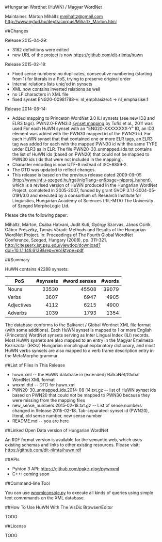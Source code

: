 #Hungarian Wordnet (HuWN) / Magyar WordNet

Maintainer: 
Márton Miháltz <mmihaltz@gmail.com>
http://www.nytud.hu/depts/corpus/Mihaltz_Marton.html

##Changes

Release 2015-04-29:
- 3162 definitions were edited
- new URL of the project is now https://github.com/dlt-rilmta/huwn

Release 2015-02-18:
- Fixed sense numbers: no duplicates, consecutive numbering (starting from 1) for literals in a PoS, trying to preserve original order
- Internal relations lists uniq'ed in synsets
- XML now contains inverted relations as well
- no LF characters in XML file
- fixed synset ENG20-00981788-v: nl_emphasize:4 -> nl_emphasise:1

Release 2014-08-14:
- Added mapping to Princeton WordNet 3.0 ILI synsets (see new ID3 and ELR3 tags).
  PWN2.0-PWN3.0 [synset mapping](http://ws.racai.ro:9191/repository/browse/princeton-wordnet-30-to-20-concept-mapping/d0986cbefb6811e2a8ad00237df3e358726887c928ac4fdba813ba9657d93ead/ ) by Tufis et al., 2011 was used 
  For each HuWN synset with an "ENG20-XXXXXXXX-Y" ID, an ID3 element was added with the PWN30 mapped id of the PWN20 id.
  For each HuWN synset that that contained one or more ELR tags, an ELR3 tag was added for each with the mapped PWN30 id with the same TYPE under ELR3 as in ELR.
  The file PWN20-30_unmapped_ids.txt contains the list of HuWN ids (based on PWN20) that could not be mapped to PWN30 ids (ids that were not included in the mapping).
- Character encoding is now UTF-8 instead of ISO-8859-2.
- The DTD was updated to reflect changes.
- This release is based on the previous release dated 2009-09-05 (http://www.inf.u-szeged.hu/rgai/nlp?lang=en&page=nlpproj_hunont),
  which is a revised version of HuWN produced in the Hungarian WordNet Project, completed in 2005-2007, funded by grant GVOP 3.1.1-2004-05-0191/3.0 and executed by a consortium of:
  Research Institute for Linguistics, Hungarian Academy of Sciences (RIL-MTA)
  The University of Szeged
  MorphoLogic Ltd.

Please cite the following paper:

Miháltz, Márton, Csaba Hatvani, Judit Kuti, György Szarvas, János Csirik, Gábor Prószéky, Tamás Váradi: Methods and Results of the Hungarian WordNet Project. In: Proceedings of The Fourth Global WordNet Conference, Szeged, Hungary (2008), pp. 311–321.
http://citeseerx.ist.psu.edu/viewdoc/download?doi=10.1.1.148.6139&rep=rep1&type=pdf

##Summary

HuWN contains 42288 synsets:

| PoS | #synsets | #word senses | #words |
| --- | -------: | -----------:| -----: |
| Nouns | 33530 | 45508 | 39079 |
| Verbs | 3607 | 6947 | 4905 |
| Adjectives | 4112 | 6215 | 4900 |
| Adverbs | 1039 | 1793 | 1354 |

The database conforms to the Balkanet / Global Wordnet XML file format (with some additions).
Each HuWN synset is mapped to 1 or more English (Princeton) WordNet synsets serving as Inter Lingual Index (ILI) records. 
Most HuWN sysnets are also mapped to an entry in the Magyar Ertelmezo Keziszotar (EKSz) Hungarian monolingual explanatory dictionary,
and most HuWN verbs synsets are also mapped to a verb frame description entry in the MetaMorpho grammar.

##List of Files In This Release

* huwn.xml -- the HuWN database in (extended) BalkaNet/Global WordNet XML format
* wnxml.dtd -- DTD for huwn.xml
* PWN20-30_unmapped_ids.2014-08-14.txt.gz -- list of HuWN synset ids based on PWN20 that could not be mapped to PWN30 because they were missing from the mapping files
* new_sense_numbers.2015-02-18.txt.gz -- List of sense numbers changed in Release 2015-02-18. Tab-separated: synset id (PWN20), literal, old sense number, new sense number
* README.md -- you are here

##Linked Open Data version of Hungarian WordNet

An RDF format version is available for the semantic web, which uses existing schemas and links to other existing resources.
Please visit: https://github.com/dlt-rilmta/huwn.rdf

##APIs
- Pyhton 3 API: https://github.com/ppke-nlpg/pywnxml
- C++: coming soon

##Command-line Tool

You can use [wnxmlconsole.py](https://github.com/ppke-nlpg/pywnxml) to execute all kinds of queries using simple text commmands on the XML database.

##How To Use HuWN With The VisDic Browser/Editor

TODO

##License

TODO
